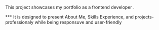This project showcases my portfolio as a frontend developer .

*** It is designed to present About Me, Skills Experience, and projects-professionaly while being responsuve and user-friendly
